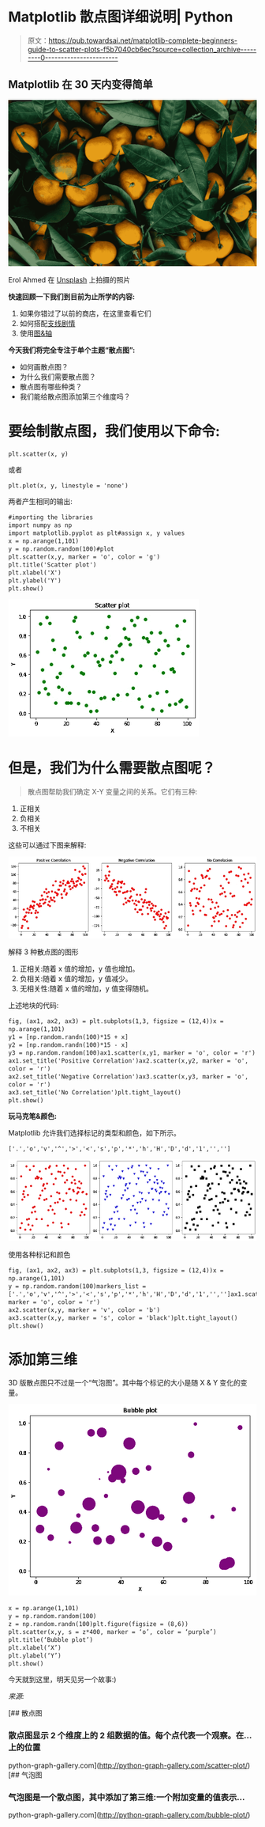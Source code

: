 # Matplotlib 散点图详细说明| Python

> 原文：<https://pub.towardsai.net/matplotlib-complete-beginners-guide-to-scatter-plots-f5b7040cb6ec?source=collection_archive---------0----------------------->

## Matplotlib 在 30 天内变得简单

![](img/a8390644732057554477fe1475d657b8.png)

Erol Ahmed 在 [Unsplash](https://unsplash.com/s/photos/scatter?utm_source=unsplash&utm_medium=referral&utm_content=creditCopyText) 上拍摄的照片

**快速回顾一下我们到目前为止所学的内容:**

1.  如果你错过了以前的商店，在这里查看它们
2.  如何搭配[支线剧情](https://medium.com/@davidgladson5/day-2-of-matplotlib-how-to-fit-multiple-subplots-in-the-same-window-c964f49ee503)
3.  使用[图&轴](https://medium.com/@davidgladson5/day-3-of-matplotlib-figure-axes-explained-in-detail-d6e98f7cd4e7)

**今天我们将完全专注于单个主题“散点图”:**

*   如何画散点图？
*   为什么我们需要散点图？
*   散点图有哪些种类？
*   我们能给散点图添加第三个维度吗？

# 要绘制散点图，我们使用以下命令:

```
plt.scatter(x, y)
```

或者

```
plt.plot(x, y, linestyle = 'none')
```

两者产生相同的输出:

```
#importing the libraries
import numpy as np
import matplotlib.pyplot as plt#assign x, y values
x = np.arange(1,101)
y = np.random.random(100)#plot
plt.scatter(x,y, marker = 'o', color = 'g')
plt.title('Scatter plot')
plt.xlabel('X')
plt.ylabel('Y')
plt.show()
```

![](img/061c5d9ce3be6baab628d6179f0c67c0.png)

# 但是，我们为什么需要散点图呢？

> 散点图帮助我们确定 X-Y 变量之间的关系。它们有三种:

1.  正相关
2.  负相关
3.  不相关

这些可以通过下图来解释:

![](img/b105a45f4b444fe23492cb7446ba385c.png)

解释 3 种散点图的图形

1.  正相关:随着 x 值的增加，y 值也增加。
2.  负相关:随着 x 值的增加，y 值减少。
3.  无相关性:随着 x 值的增加，y 值变得随机。

上述地块的代码:

```
fig, (ax1, ax2, ax3) = plt.subplots(1,3, figsize = (12,4))x = np.arange(1,101)
y1 = [np.random.randn(100)*15 + x]
y2 = [np.random.randn(100)*15 - x]
y3 = np.random.random(100)ax1.scatter(x,y1, marker = 'o', color = 'r')
ax1.set_title('Positive Correlation')ax2.scatter(x,y2, marker = 'o', color = 'r')
ax2.set_title('Negative Correlation')ax3.scatter(x,y3, marker = 'o', color = 'r')
ax3.set_title('No Correlation')plt.tight_layout()
plt.show()
```

**玩马克笔&颜色:**

Matplotlib 允许我们选择标记的类型和颜色，如下所示。

```
['.','o','v','^','>','<','s','p','*','h','H','D','d','1','','']
```

![](img/42ec5e1a6f383cdfae8e9768ce9d709e.png)

使用各种标记和颜色

```
fig, (ax1, ax2, ax3) = plt.subplots(1,3, figsize = (12,4))x = np.arange(1,101)
y = np.random.random(100)markers_list = ['.','o','v','^','>','<','s','p','*','h','H','D','d','1','','']ax1.scatter(x,y, marker = 'o', color = 'r')
ax2.scatter(x,y, marker = 'v', color = 'b')
ax3.scatter(x,y, marker = 's', color = 'black')plt.tight_layout()
plt.show()
```

# 添加第三维

3D 版散点图只不过是一个“气泡图”。其中每个标记的大小是随 X & Y 变化的变量。

![](img/27e89c1b56ec4de225a56a6e085dfa65.png)

```
x = np.arange(1,101)
y = np.random.random(100)
z = np.random.randn(100)plt.figure(figsize = (8,6))
plt.scatter(x,y, s = z*400, marker = ‘o’, color = ‘purple’)
plt.title(‘Bubble plot’)
plt.xlabel(‘X’)
plt.ylabel(‘Y’)
plt.show()
```

今天就到这里，明天见另一个故事:)

*来源:*

[](http://python-graph-gallery.com/scatter-plot/) [## 散点图

### 散点图显示 2 个维度上的 2 组数据的值。每个点代表一个观察。在…上的位置

python-graph-gallery.com](http://python-graph-gallery.com/scatter-plot/) [](http://python-graph-gallery.com/bubble-plot/) [## 气泡图

### 气泡图是一个散点图，其中添加了第三维:一个附加变量的值表示…

python-graph-gallery.com](http://python-graph-gallery.com/bubble-plot/)